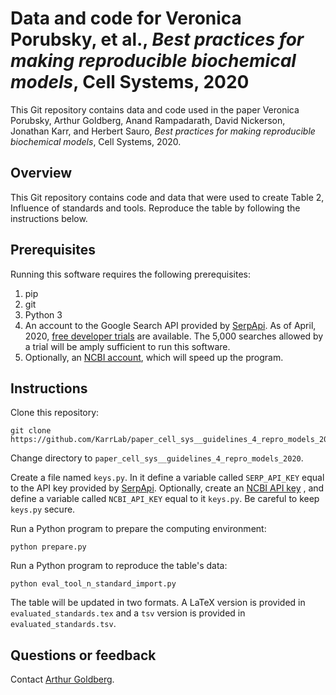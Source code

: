 # Data and code for Veronica Porubsky, et al., *Best practices for making reproducible biochemical models*, Cell Systems, 2020

This Git repository contains data and code used in the paper Veronica Porubsky, Arthur Goldberg, Anand Rampadarath, David Nickerson, Jonathan Karr, and Herbert Sauro, *Best practices for making reproducible biochemical models*, Cell Systems, 2020.

[//]: # (Todo: add exact paper reference.)


## Overview
This Git repository contains code and data that were used to create Table 2, Influence of standards and tools.
Reproduce the table by following the instructions below.

## Prerequisites

Running this software requires the following prerequisites:

1. pip
1. git
1. Python 3
1. An account to the Google Search API provided by [SerpApi](https://serpapi.com/). As of April, 2020, [free developer trials](https://serpapi.com/#pricing) are available. The 5,000 searches allowed by a trial will be amply sufficient to run this software.
1. Optionally, an [NCBI account](https://www.ncbi.nlm.nih.gov/account/), which will speed up the program.

## Instructions

Clone this repository:

    git clone https://github.com/KarrLab/paper_cell_sys__guidelines_4_repro_models_2020.git

Change directory to `paper_cell_sys__guidelines_4_repro_models_2020`.

Create a file named `keys.py`.
In it define a variable called `SERP_API_KEY` equal to the API key provided by [SerpApi](https://serpapi.com/manage-api-key).
Optionally, create an [NCBI API key](https://ncbiinsights.ncbi.nlm.nih.gov/2017/11/02/new-api-keys-for-the-e-utilities/)
, and define a variable called `NCBI_API_KEY` equal to it `keys.py`.
Be careful to keep `keys.py` secure.

Run a Python program to prepare the computing environment:

    python prepare.py

Run a Python program to reproduce the table's data:

    python eval_tool_n_standard_import.py

The table will be updated in two formats.
A LaTeX version is provided in `evaluated_standards.tex` and a `tsv` version is provided in `evaluated_standards.tsv`.

## Questions or feedback

Contact [Arthur Goldberg](mailto:Arthur_dot_Goldberg@mssm.edu).
